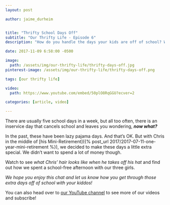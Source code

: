 ```yaml
---
layout: post

author: jaime_durheim


title: "Thrifty School Days Off"
subtitle: "Our Thrifty Life - Episode 6"
description: "How do you handle the days your kids are off of school? We've been giving the kids some power during our mini-retirement year - but trying not to let it cost an arm and a leg."

date: 2017-11-09 6:58:00 -0500

image:
  path: /assets/img/our-thrifty-life/thrifty-days-off.jpg
pinterest-image: /assets/img/our-thrifty-life/thrifty-days-off.png

tags: [our thrifty life]

video:
  path: https://www.youtube.com/embed/50plO8RqGGU?ecver=2

categories: [article, video]

---
```


There are usually five school days in a week, but all too often, there is an inservice day that cancels school and leaves you wondering, ___now what?___

In the past, these have been lazy pajama days. And that’s OK. But with Chris in the middle of [his Mini-Retirement]({% post_url 2017/2017-07-11-one-year-mini-retirement %}), we decided to make these days a little extra special. We didn’t want to spend a lot of money though.

Watch to see _what Chris’ hair looks like when he takes off his hat_ and find out how we spent a school-free afternoon with our three girls.

_We hope you enjoy this chat and let us know how you get through those extra days off of school with your kiddos!_

You can also head over to [our YouTube channel](https://www.youtube.com/channel/UCHpQLpwuiNRNwQ_eLJQInQA) to see more of our videos and subscribe!
